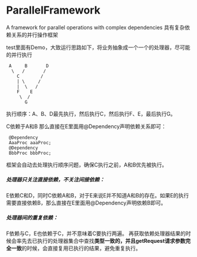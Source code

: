 # ParallelFramework
A framework for parallel operations with complex dependencies 具有复杂依赖关系的并行操作框架

test里面有Demo，大致运行思路如下，将业务抽象成一个一个的处理器，尽可能的并行执行

     A     B       D
      \   /       /
        C        / 
        | \     /
        |  \   /
        F    E
         \  /
           G 
     			
执行顺序：A、B、D最先执行，然后执行C，然后执行F、E，最后执行G。

C依赖于A和B
那么直接在E里面用@Dependency声明依赖关系即可：
    
	 @Dependency
     AaaProc aaaProc;
     @Dependency
     BbbProc bbbProc;

框架会自动去处理执行顺序问题，确保C执行之前，A和B优先被执行。

##### 处理器只关注直接依赖，不关注间接依赖：
E依赖C和D，同时C依赖A和B，对于E来说E并不知道A和B的存在。如果E的执行需要直接依赖B，那么直接在E里面用@Dependency声明依赖B即可。

##### 处理器间的重复依赖：
F依赖与C，E也依赖于C，并不意味着C要执行两遍。
再获取依赖处理器结果的时候会率先去已执行的处理器集合中查找**类型一致的，并且getRequest请求参数完全一致**的时候，会直接复用已执行的结果，避免重复执行。



